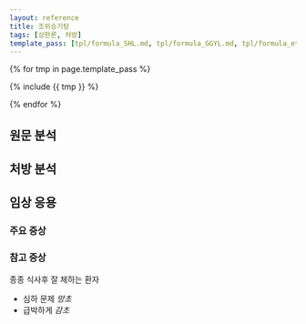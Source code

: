 ```yaml
---
layout: reference
title: 조위승기탕
tags: [상한론, 처방]
template_pass: [tpl/formula_SHL.md, tpl/formula_GGYL.md, tpl/formula_etc.md]
---
```



{% for tmp in page.template_pass %}

{% include {{ tmp }} %}

{% endfor %}

## 원문 분석


## 처방 분석


## 임상 응용

### 주요 증상



### 참고 증상

종종 식사후 잘 체하는 환자
* 심하 문제 _망초_
* 급박하게 _감초_
